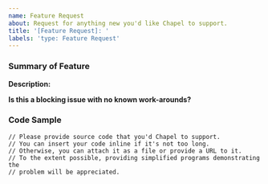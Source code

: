 ```yaml
---
name: Feature Request
about: Request for anything new you'd like Chapel to support.
title: '[Feature Request]: '
labels: 'type: Feature Request'
---
```


### Summary of Feature

**Description:**
<!--
Is your feature request related to an issue? Please describe.
Describe the solution you'd like.
Describe any work-arounds you've considered.
-->

**Is this a blocking issue with no known work-arounds?**
<!-- Answer 'yes', 'no' or 'I don't know'. -->

### Code Sample

```chapel
// Please provide source code that you'd Chapel to support.
// You can insert your code inline if it's not too long.
// Otherwise, you can attach it as a file or provide a URL to it.
// To the extent possible, providing simplified programs demonstrating the
// problem will be appreciated.
```
